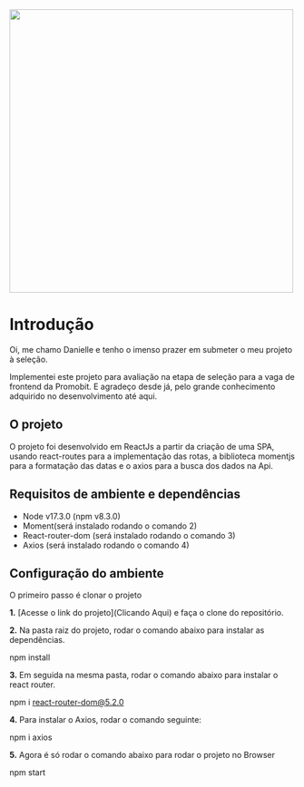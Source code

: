 <img src="https://i.imgur.com/6q2AiRg.png" width="500">

# Introdução

Oi, me chamo Danielle e tenho o imenso prazer em submeter o meu projeto à seleção.

Implementei este projeto para avaliação na etapa de seleção para a vaga de frontend da Promobit. E agradeço desde já, pelo grande conhecimento adquirido no desenvolvimento até aqui.

## O projeto

O projeto foi desenvolvido em ReactJs a partir da criação de uma SPA, usando react-routes para a implementação das rotas, a biblioteca momentjs para a formatação das datas e o axios para a busca dos dados na Api. 

## Requisitos de ambiente e dependências

* Node v17.3.0 (npm v8.3.0) 
* Moment(será instalado rodando o comando 2)
* React-router-dom (será instalado rodando o comando 3)
* Axios (será instalado rodando o comando 4)

## Configuração do ambiente

O primeiro passo é clonar o projeto 

**1.** [Acesse o link do projeto](<a src="https://github.com/Danielleelara/Promobit">Clicando Aqui</a>) e faça o clone do repositório. 

**2.** Na pasta raiz do projeto, rodar o comando abaixo para instalar as dependências.

npm install

**3.** Em seguida na mesma pasta, rodar o comando abaixo para instalar o react router. 

npm i react-router-dom@5.2.0

**4.** Para instalar o Axios, rodar o comando seguinte:

npm i axios

**5.** Agora é só rodar o comando abaixo para rodar o projeto no Browser

npm start